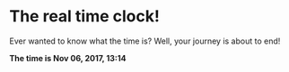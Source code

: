 # The real time clock!

Ever wanted to know what the time is? Well, your journey is about to end!

**The time is Nov 06, 2017, 13:14**